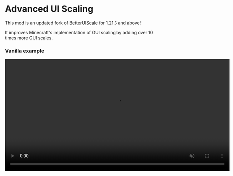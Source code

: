 # Advanced UI Scaling

This mod is an updated fork of [BetterUIScale](https://github.com/Qendolin/BetterUIScale) for 1.21.3 and above!

It improves Minecraft's implementation of GUI scaling by adding over 10 times more GUI scales.

### Vanilla example
<video src="https://github.com/Qendolin/BetterUIScale/assets/32160662/54519070-9240-487b-a510-d5314c786a0f" width="720" muted autoplay loop controls/>

## Known incompatibilities
No known incompatibilities so far. If you find one, [please make an issue](https://github.com/Qendolin/BetterUIScale/issues)

